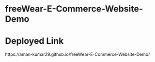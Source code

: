 # freeWear-E-Commerce-Website-Demo

<h1>Deployed Link</h1>
https://aman-kumar29.github.io/freeWear-E-Commerce-Website-Demo/

